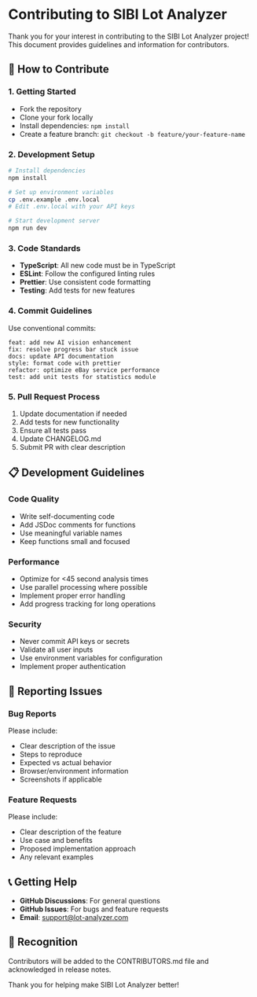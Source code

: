 # Contributing to SIBI Lot Analyzer

Thank you for your interest in contributing to the SIBI Lot Analyzer project! This document provides guidelines and information for contributors.

## 🤝 How to Contribute

### 1. **Getting Started**
- Fork the repository
- Clone your fork locally
- Install dependencies: `npm install`
- Create a feature branch: `git checkout -b feature/your-feature-name`

### 2. **Development Setup**
```bash
# Install dependencies
npm install

# Set up environment variables
cp .env.example .env.local
# Edit .env.local with your API keys

# Start development server
npm run dev
```

### 3. **Code Standards**
- **TypeScript**: All new code must be in TypeScript
- **ESLint**: Follow the configured linting rules
- **Prettier**: Use consistent code formatting
- **Testing**: Add tests for new features

### 4. **Commit Guidelines**
Use conventional commits:
```
feat: add new AI vision enhancement
fix: resolve progress bar stuck issue
docs: update API documentation
style: format code with prettier
refactor: optimize eBay service performance
test: add unit tests for statistics module
```

### 5. **Pull Request Process**
1. Update documentation if needed
2. Add tests for new functionality
3. Ensure all tests pass
4. Update CHANGELOG.md
5. Submit PR with clear description

## 📋 **Development Guidelines**

### **Code Quality**
- Write self-documenting code
- Add JSDoc comments for functions
- Use meaningful variable names
- Keep functions small and focused

### **Performance**
- Optimize for <45 second analysis times
- Use parallel processing where possible
- Implement proper error handling
- Add progress tracking for long operations

### **Security**
- Never commit API keys or secrets
- Validate all user inputs
- Use environment variables for configuration
- Implement proper authentication

## 🐛 **Reporting Issues**

### **Bug Reports**
Please include:
- Clear description of the issue
- Steps to reproduce
- Expected vs actual behavior
- Browser/environment information
- Screenshots if applicable

### **Feature Requests**
Please include:
- Clear description of the feature
- Use case and benefits
- Proposed implementation approach
- Any relevant examples

## 📞 **Getting Help**

- **GitHub Discussions**: For general questions
- **GitHub Issues**: For bugs and feature requests
- **Email**: support@lot-analyzer.com

## 🙏 **Recognition**

Contributors will be added to the CONTRIBUTORS.md file and acknowledged in release notes.

Thank you for helping make SIBI Lot Analyzer better!
